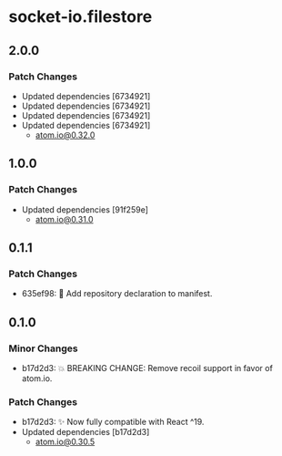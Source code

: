 # socket-io.filestore

## 2.0.0

### Patch Changes

- Updated dependencies [6734921]
- Updated dependencies [6734921]
- Updated dependencies [6734921]
- Updated dependencies [6734921]
  - atom.io@0.32.0

## 1.0.0

### Patch Changes

- Updated dependencies [91f259e]
  - atom.io@0.31.0

## 0.1.1

### Patch Changes

- 635ef98: 🔧 Add repository declaration to manifest.

## 0.1.0

### Minor Changes

- b17d2d3: 💥 BREAKING CHANGE: Remove recoil support in favor of atom.io.

### Patch Changes

- b17d2d3: ✨ Now fully compatible with React ^19.
- Updated dependencies [b17d2d3]
  - atom.io@0.30.5
